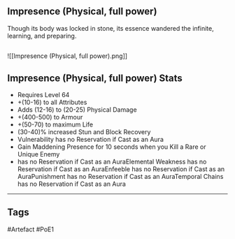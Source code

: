 ## Impresence (Physical, full power)
Though its body was locked in stone,
its essence wandered the infinite,
learning, and preparing.
##
![[Impresence (Physical, full power).png]]
## Impresence (Physical, full power) Stats
- Requires Level 64
- +(10-16) to all Attributes
- Adds (12-16) to (20-25) Physical Damage
- +(400-500) to Armour
- +(50-70) to maximum Life
- (30-40)% increased Stun and Block Recovery
- Vulnerability has no Reservation if Cast as an Aura
- Gain Maddening Presence for 10 seconds when you Kill a Rare or Unique Enemy
- has no Reservation if Cast as an AuraElemental Weakness has no Reservation if Cast as an AuraEnfeeble has no Reservation if Cast as an AuraPunishment has no Reservation if Cast as an AuraTemporal Chains has no Reservation if Cast as an Aura


---
## Tags
#Artefact
#PoE1